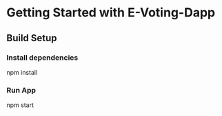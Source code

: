 # Getting Started with E-Voting-Dapp



## Build Setup
### Install dependencies
npm install
### Run App
npm start



